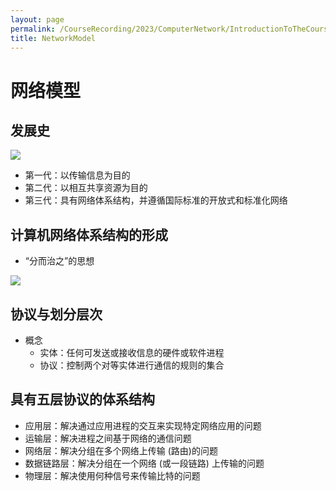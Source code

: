 ```yaml
---
layout: page
permalink: /CourseRecording/2023/ComputerNetwork/IntroductionToTheCourse/NetworkModel/index.html
title: NetworkModel
---
```


# 网络模型

## 发展史

<img src="https://CRYoushiwo.github.io/images/CoursesRecording/ComputerNetwork/IntroductionToTheCourse/Chapter2/Untitled.png" class="blog-image" >

- 第一代：以传输信息为目的
- 第二代：以相互共享资源为目的
- 第三代：具有网络体系结构，并遵循国际标准的开放式和标准化网络

## 计算机网络体系结构的形成

- “分而治之”的思想

<img src="https://CRYoushiwo.github.io/images/CoursesRecording/ComputerNetwork/IntroductionToTheCourse/Chapter2/Untitled%201.png" class="blog-image" > 

## 协议与划分层次

- 概念
    - 实体：任何可发送或接收信息的硬件或软件进程
    - 协议：控制两个对等实体进行通信的规则的集合

## 具有五层协议的体系结构

- 应用层：解决通过应用进程的交互来实现特定网络应用的问题
- 运输层：解决进程之间基于网络的通信问题
- 网络层：解决分组在多个网络上传输 (路由)的问题
- 数据链路层：解决分组在一个网络 (或一段链路) 上传输的问题
- 物理层：解决使用何种信号来传输比特的问题